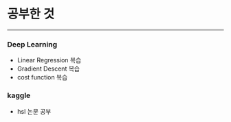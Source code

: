 # 공부한 것 #
-----
### Deep Learning ###
* Linear Regression 복습
* Gradient Descent 복습
* cost function 복습
### kaggle ### 
* hsl 논문 공부
